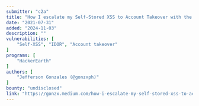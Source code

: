 ```yaml
---
submitter: "c2a"
title: "How I escalate my Self-Stored XSS to Account Takeover with the help of IDOR"
date: "2021-07-31"
added: "2024-11-03"
description: ""
vulnerabilities: [
    "Self-XSS", "IDOR", "Account takeover"
]
programs: [
    "HackerEarth"
]
authors: [
    "Jefferson Gonzales (@gonzxph)"
]
bounty: "undisclosed"
link: "https://gonzx.medium.com/how-i-escalate-my-self-stored-xss-to-account-takeover-with-the-help-of-idor-f20733ecdbe9"
---
```




